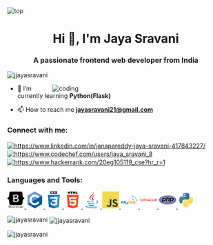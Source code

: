 <img alt="top" src="https://www.techwavesoftware.com/images/servicespage/software1.gif">
<h1 align="center">Hi 👋, I'm Jaya Sravani</h1>
<h3 align="center">A passionate frontend web developer from India</h3>

<p align="left"> <img src="https://komarev.com/ghpvc/?username=jjayasravani&label=Profile%20views&color=0e75b6&style=flat" alt="jjayasravani" /> </p>
<img align="right" alt="coding" width="400" src="https://www.digisailor.com/assets/img/services-details/5.gif"> 

- 🌱 I’m currently learning **Python(Flask)**

- 📫 How to reach me **jayasravani21@gmail.com**

<h3 align="left">Connect with me:</h3>
<p align="left">
<a href="https://linkedin.com/in/https://www.linkedin.com/in/janapareddy-jaya-sravani-417843227/" target="blank"><img align="center" src="https://raw.githubusercontent.com/rahuldkjain/github-profile-readme-generator/master/src/images/icons/Social/linked-in-alt.svg" alt="https://www.linkedin.com/in/janapareddy-jaya-sravani-417843227/" height="30" width="40" /></a>
<a href="https://www.codechef.com/users/https://www.codechef.com/users/jaya_sravani_8" target="blank"><img align="center" src="https://cdn.jsdelivr.net/npm/simple-icons@3.1.0/icons/codechef.svg" alt="https://www.codechef.com/users/jaya_sravani_8" height="30" width="40" /></a>
<a href="https://www.hackerrank.com/https://www.hackerrank.com/20eg105119_cse?hr_r=1" target="blank"><img align="center" src="https://raw.githubusercontent.com/rahuldkjain/github-profile-readme-generator/master/src/images/icons/Social/hackerrank.svg" alt="https://www.hackerrank.com/20eg105119_cse?hr_r=1" height="30" width="40" /></a>
</p>

<h3 align="left">Languages and Tools:</h3>
<p align="left"> <a href="https://getbootstrap.com" target="_blank" rel="noreferrer"> <img src="https://raw.githubusercontent.com/devicons/devicon/master/icons/bootstrap/bootstrap-plain-wordmark.svg" alt="bootstrap" width="40" height="40"/> </a> <a href="https://www.cprogramming.com/" target="_blank" rel="noreferrer"> <img src="https://raw.githubusercontent.com/devicons/devicon/master/icons/c/c-original.svg" alt="c" width="40" height="40"/> </a> <a href="https://www.w3schools.com/css/" target="_blank" rel="noreferrer"> <img src="https://raw.githubusercontent.com/devicons/devicon/master/icons/css3/css3-original-wordmark.svg" alt="css3" width="40" height="40"/> </a> <a href="https://www.w3.org/html/" target="_blank" rel="noreferrer"> <img src="https://raw.githubusercontent.com/devicons/devicon/master/icons/html5/html5-original-wordmark.svg" alt="html5" width="40" height="40"/> </a> <a href="https://www.java.com" target="_blank" rel="noreferrer"> <img src="https://raw.githubusercontent.com/devicons/devicon/master/icons/java/java-original.svg" alt="java" width="40" height="40"/> </a> <a href="https://developer.mozilla.org/en-US/docs/Web/JavaScript" target="_blank" rel="noreferrer"> <img src="https://raw.githubusercontent.com/devicons/devicon/master/icons/javascript/javascript-original.svg" alt="javascript" width="40" height="40"/> </a> <a href="https://www.mysql.com/" target="_blank" rel="noreferrer"> <img src="https://raw.githubusercontent.com/devicons/devicon/master/icons/mysql/mysql-original-wordmark.svg" alt="mysql" width="40" height="40"/> </a> <a href="https://www.oracle.com/" target="_blank" rel="noreferrer"> <img src="https://raw.githubusercontent.com/devicons/devicon/master/icons/oracle/oracle-original.svg" alt="oracle" width="40" height="40"/> </a> <a href="https://www.php.net" target="_blank" rel="noreferrer"> <img src="https://raw.githubusercontent.com/devicons/devicon/master/icons/php/php-original.svg" alt="php" width="40" height="40"/> </a> <a href="https://www.python.org" target="_blank" rel="noreferrer"> <img src="https://raw.githubusercontent.com/devicons/devicon/master/icons/python/python-original.svg" alt="python" width="40" height="40"/> </a> </p>

<p><img align="left" src="https://github-readme-stats.vercel.app/api/top-langs?username=jjayasravani&show_icons=true&locale=en&layout=compact" alt="jjayasravani" /></p>

<p>&nbsp;<img align="center" src="https://github-readme-stats.vercel.app/api?username=jjayasravani&show_icons=true&locale=en" alt="jjayasravani" /></p>

<p><img align="center" src="https://github-readme-streak-stats.herokuapp.com/?user=jjayasravani&" alt="jjayasravani" /></p>

